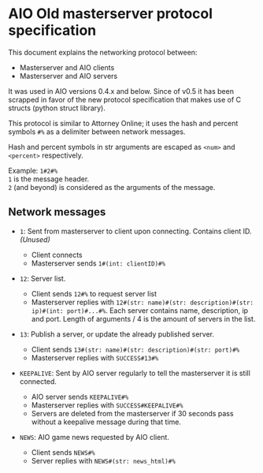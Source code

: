 # AIO Old masterserver protocol specification
This document explains the networking protocol between:
* Masterserver and AIO clients
* Masterserver and AIO servers

It was used in AIO versions 0.4.x and below. Since of v0.5 it has been scrapped in favor of the new protocol specification that makes use of C structs (python struct library).

This protocol is similar to Attorney Online; it uses the hash and percent symbols `#%` as a delimiter between network messages.

Hash and percent symbols in str arguments are escaped as `<num>` and `<percent>` respectively.

Example: `1#2#%`<br/>
`1` is the message header.<br/>
`2` (and beyond) is considered as the arguments of the message.

## Network messages
* `1`: Sent from masterserver to client upon connecting. Contains client ID. _(Unused)_
    * Client connects
    * Masterserver sends `1#(int: clientID)#%`


* `12`: Server list.
    * Client sends `12#%` to request server list
    * Masterserver replies with `12#(str: name)#(str: description)#(str: ip)#(int: port)#...#%`. Each server contains name, description, ip and port. Length of arguments / 4 is the amount of servers in the list.


* `13`: Publish a server, or update the already published server.
    * Client sends `13#(str: name)#(str: description)#(str: port)#%`
    * Masterserver replies with `SUCCESS#13#%`


* `KEEPALIVE`: Sent by AIO server regularly to tell the masterserver it is still connected.
    * AIO server sends `KEEPALIVE#%`
    * Masterserver replies with `SUCCESS#KEEPALIVE#%`
    * Servers are deleted from the masterserver if 30 seconds pass without a keepalive message during that time.


* `NEWS`: AIO game news requested by AIO client.
    * Client sends `NEWS#%`
    * Server replies with `NEWS#(str: news_html)#%`